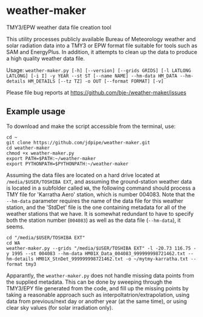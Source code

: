 # weather-maker
TMY3/EPW weather data file creation tool

This utility processes publicly available Bureau of Meteorology
weather and solar radiation data into a TMY3 or EPW format file
suitable for tools such as SAM and EnergyPlus. In addition, it
attempts to clean up the data to produce a high quality weather data
file.

Usage: `weather-maker.py [-h] [--version] [--grids GRIDS] [-l LATLONG LATLONG]
                        [-i I] -y YEAR --st ST [--name NAME] --hm-data HM_DATA
                        --hm-details HM_DETAILS [--tz TZ] -o OUT
                        [--format FORMAT] [-v]`

Please file bug reports at https://github.com/bje-/weather-maker/issues

Example usage
-------------

To download and make the script accessible from the terminal, use:

```
cd ~
git clone https://github.com/jdpipe/weather-maker.git
cd weather-maker
chmod +x weather-maker.py
export PATH=$PATH:~/weather-maker
export PYTHONPATH=$PYTHONPATH:~/weather-maker
```

Assuming the data files are located on a hard drive located at `/media/$USER/TOSHIBA EXT`, and assuming the ground-station weather data is located in a subfolder called `WA`, the following command should process a TMY file for 'Karratha Aero' station, which is number 004083. Note that the `--hm-data` parameter requires the name of the data file for this weather station, and the 'StdDet' file is the one containing metadata for all of the weather stations that we have. It is somewhat redundant to have to specify both the station number (`004083`) as well as the data file (`--hm-data`), it seems.

```
cd "/media/$USER/TOSHIBA EXT"
cd WA
weather-maker.py --grids "/media/$USER/TOSHIBA EXT" -l -20.73 116.75 -y 1995 --st 004083 --hm-data HM01X_Data_004083_999999998721462.txt --hm-details HM01X_StnDet_999999998721462.txt -o ~/mytmy-karratha.txt --format tmy3
```

Apparantly, the `weather-maker.py` does not handle missing data points from the supplied metadata. This can be done by sweeping through the TMY3/EPY file generated from the code, and fill up the missing points by taking a reasonable approach such as interpoltatrion/extrapolation, using data from previous/next day or another year (at the same time), or using clear sky values (for solar irradiation only).
